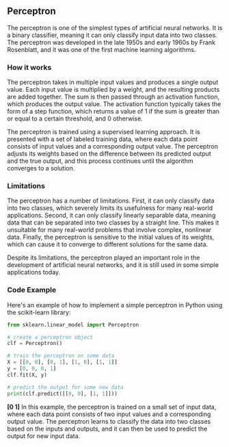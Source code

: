 ## Perceptron
The perceptron is one of the simplest types of artificial neural networks. It is a binary classifier, meaning it can only classify input data into two classes. The perceptron was developed in the late 1950s and early 1960s by Frank Rosenblatt, and it was one of the first machine learning algorithms.

### How it works
The perceptron takes in multiple input values and produces a single output value. Each input value is multiplied by a weight, and the resulting products are added together. The sum is then passed through an activation function, which produces the output value. The activation function typically takes the form of a step function, which returns a value of 1 if the sum is greater than or equal to a certain threshold, and 0 otherwise.

The perceptron is trained using a supervised learning approach. It is presented with a set of labeled training data, where each data point consists of input values and a corresponding output value. The perceptron adjusts its weights based on the difference between its predicted output and the true output, and this process continues until the algorithm converges to a solution.

### Limitations
The perceptron has a number of limitations. First, it can only classify data into two classes, which severely limits its usefulness for many real-world applications. Second, it can only classify linearly separable data, meaning data that can be separated into two classes by a straight line. This makes it unsuitable for many real-world problems that involve complex, nonlinear data. Finally, the perceptron is sensitive to the initial values of its weights, which can cause it to converge to different solutions for the same data.

Despite its limitations, the perceptron played an important role in the development of artificial neural networks, and it is still used in some simple applications today.

### Code Example
Here's an example of how to implement a simple perceptron in Python using the scikit-learn library:

```python 
from sklearn.linear_model import Perceptron

# create a perceptron object
clf = Perceptron()

# train the perceptron on some data
X = [[0, 0], [0, 1], [1, 0], [1, 1]]
y = [0, 0, 0, 1]
clf.fit(X, y)

# predict the output for some new data
print(clf.predict([[0, 0], [1, 1]]))

```
**[0 1]**
In this example, the perceptron is trained on a small set of input data, where each data point consists of two input values and a corresponding output value. The perceptron learns to classify the data into two classes based on the inputs and outputs, and it can then be used to predict the output for new input data.